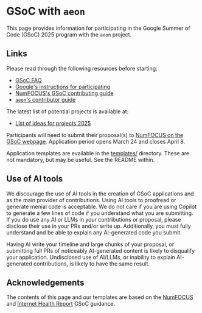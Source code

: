 # GSoC with `aeon`

This page provides information for participating in the Google Summer of Code (GSoC)
2025 program with the `aeon` project.

## Links

Please read through the following resources before starting:

- [GSoC FAQ](https://developers.google.com/open-source/gsoc/faq)
- [Google's instructions for participating](https://google.github.io/gsocguides/student/)
- [NumFOCUS's GSoC contributing guide](https://github.com/numfocus/gsoc/blob/master/CONTRIBUTING-students.md)
- [`aeon`'s contributor guide](https://www.aeon-toolkit.org/en/latest/contributing.html)

The latest list of potential projects is available at:

- [List of ideas for projects 2025](https://github.com/aeon-toolkit/aeon-admin/blob/main/gsoc/gsoc-2025-projects.md)

Participants will need to submit their proposal(s) to [NumFOCUS on the GSoC webpage](https://summerofcode.withgoogle.com/programs/2025/organizations/numfocus).
Application period opens March 24 and closes April 8.

Application templates are evailable in the [templates/](https://github.com/aeon-toolkit/aeon-admin/tree/main/gsoc/templates) 
directory. These are not mandatory, but may be useful. See the README within.

## Use of AI tools

We discourage the use of AI tools in the creation of GSoC applications and as the main 
provider of contributions. Using AI tools to proofread or generate menial code is 
acceptable. We do not care if you are using Copilot to generate a few lines of code if
you understand what you are submitting. If you do use any AI or LLMs in your 
contributions or proposal, please disclose their use in your PRs and/or write up. 
Additionally, you must fully understand and be able to explain any AI-generated code 
you submit. 

Having AI write your timeline and large chunks of your proposal, or submitting full PRs 
of noticeably AI-generated content is likely to disqualify your application.
Undisclosed use of AI/LLMs, or inability to explain AI-generated contributions, is 
likely to have the same result.

## Acknowledgements

The contents of this page and our templates are based on the [NumFOCUS](https://github.com/numfocus/gsoc) 
and [Internet Health Report](https://github.com/InternetHealthReport/gsoc) GSoC guidance.
